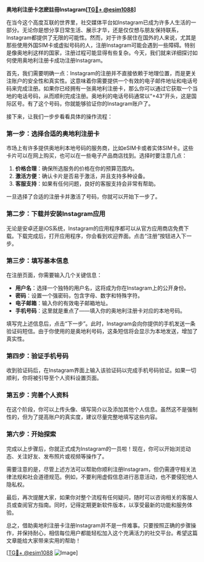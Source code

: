 **奥地利注册卡怎麽註冊Instagram[[TG💪+ @esim1088](https://t.me/s/esim1088)]**

在当今这个高度互联的世界里，社交媒体平台如Instagram已成为许多人生活的一部分。无论你是想分享日常生活、展示才华，还是仅仅想与朋友保持联系，Instagram都提供了无限的可能性。然而，对于许多居住在国外的人来说，尤其是那些使用外国SIM卡或虚拟号码的人，注册Instagram可能会遇到一些障碍。特别是像奥地利这样的国家，注册过程可能显得有些复杂。今天，我们就来详细探讨如何使用奥地利注册卡成功注册Instagram。

首先，我们需要明确一点：Instagram的注册并不直接依赖于地理位置，而是更关注账户的安全性和真实性。这意味着你需要提供一个有效的电子邮件地址和电话号码来完成注册。如果你已经拥有一张奥地利注册卡，那么你可以通过它获取一个当地的电话号码，从而顺利完成注册。奥地利的电话号码通常以“+43”开头，这是国际区号。有了这个号码，你就能够验证你的Instagram账户了。

接下来，让我们一步步看看具体的操作流程：

### 第一步：选择合适的奥地利注册卡

市场上有许多提供奥地利本地号码的服务商，比如eSIM卡或者实体SIM卡。这些卡片可以在网上购买，也可以在一些电子产品商店找到。选择时要注意几点：

1. **价格合理**：确保所选服务的价格在你的预算范围内。
2. **激活方便**：确认卡片是否易于激活，并且支持多种设备。
3. **客服支持**：如果有任何问题，良好的客服支持会非常有帮助。

一旦选择了合适的注册卡并激活了号码，你就可以开始下一步了。

### 第二步：下载并安装Instagram应用

无论是安卓还是iOS系统，Instagram的应用程序都可以从官方应用商店免费下载。下载完成后，打开应用程序，你会看到欢迎界面。点击“注册”按钮进入下一步。

### 第三步：填写基本信息

在注册页面，你需要输入几个关键信息：

- **用户名**：选择一个独特的用户名，这将成为你在Instagram上的公开身份。
- **密码**：设置一个强密码，包含字母、数字和特殊字符。
- **电子邮箱**：输入你的有效电子邮箱地址。
- **手机号码**：这里就是重点了——填入你的奥地利注册卡对应的本地号码。

填写完上述信息后，点击“下一步”。此时，Instagram会向你提供的手机发送一条验证码短信。由于你使用的是奥地利号码，这条短信将会显示为本地发送，增加了真实性。

### 第四步：验证手机号码

收到验证码后，在Instagram界面上输入该验证码以完成手机号码验证。如果一切顺利，你将被引导至个人资料设置页面。

### 第五步：完善个人资料

在这个阶段，你可以上传头像、填写简介以及添加其他个人信息。虽然这不是强制性的，但为了提高账户的真实度，建议尽量完整地填写这些内容。

### 第六步：开始探索

完成以上步骤后，你就正式成为Instagram的一员啦！现在，你可以开始浏览动态、关注好友、发布照片或视频等操作了。

需要注意的是，尽管上述方法可以帮助你顺利注册Instagram，但仍需遵守相关法律法规和社会道德规范。例如，不要利用虚假信息进行恶意活动，也不要侵犯他人隐私权。

最后，再次提醒大家，如果你对整个流程有任何疑问，随时可以咨询相关的客服人员或查阅官方指南。同时，记得定期更新软件版本，以享受最新的功能和服务体验。

总之，借助奥地利注册卡注册Instagram并不是一件难事。只要按照正确的步骤操作，并保持耐心，相信每位用户都能轻松加入这个充满活力的社交平台。希望这篇文章能给大家带来实用的帮助！

[[TG💪+ @esim1088](https://t.me/s/esim1088) ![Image](https://i.postimg.cc/4NQfJmqS/Snipaste-2025-05-13-00-14-12.png)]